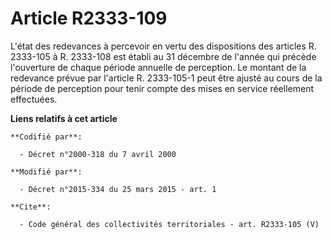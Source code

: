 # Article R2333-109

L'état des redevances à percevoir en vertu des dispositions des articles R. 2333-105 à R. 2333-108 est établi au 31 décembre
de l'année qui précède l'ouverture de chaque période annuelle de perception. Le montant de la redevance prévue par l'article
R. 2333-105-1 peut être ajusté au cours de la période de perception pour tenir compte des mises en service réellement
effectuées.

**Liens relatifs à cet article**

	**Codifié par**:

	  - Décret n°2000-318 du 7 avril 2000

	**Modifié par**:

	  - Décret n°2015-334 du 25 mars 2015 - art. 1

	**Cite**:

	  - Code général des collectivités territoriales - art. R2333-105 (V)
